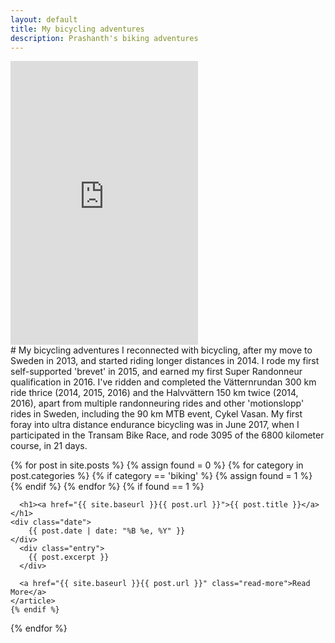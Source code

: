 ```yaml
---
layout: default 
title: My bicycling adventures
description: Prashanth's biking adventures
---
```

<div class="posts">
	<div class="tagcol">
		<iframe height='454' width='300' frameborder='0' allowtransparency='true' scrolling='no' src='https://www.strava.com/athletes/4918227/latest-rides/b044881044313bb7f8983afd29d70f61bda73e39'></iframe>
	</div>
</div>
# My bicycling adventures
I reconnected with bicycling, after my move to Sweden in 2013, and started riding longer distances in 2014. I rode my first self-supported 'brevet' in 2015, and earned my first Super Randonneur qualification in 2016. I've ridden and completed the Vätternrundan 300 km ride thrice (2014, 2015, 2016) and the Halvvättern 150 km twice (2014, 2016), apart from multiple randonneuring rides and other 'motionslopp' rides in Sweden, including the 90 km MTB event, Cykel Vasan. My first foray into ultra distance endurance bicycling was in June 2017, when I participated in the Transam Bike Race, and rode 3095 of the 6800 kilometer course, in 21 days.
<div class="posts">

  {% for post in site.posts %}
  {% assign found = 0 %}
	{% for category in post.categories %}
  	{% if category == 'biking' %}
		{% assign found = 1 %}
	{% endif %}
	{% endfor %}
	{% if found == 1 %}
    <article class="post">

      <h1><a href="{{ site.baseurl }}{{ post.url }}">{{ post.title }}</a></h1>
	<div class="date">
		{{ post.date | date: "%B %e, %Y" }}
	</div>
      <div class="entry">
        {{ post.excerpt }}
      </div>

      <a href="{{ site.baseurl }}{{ post.url }}" class="read-more">Read More</a>
    </article>
	{% endif %}
  {% endfor %}
</div>

